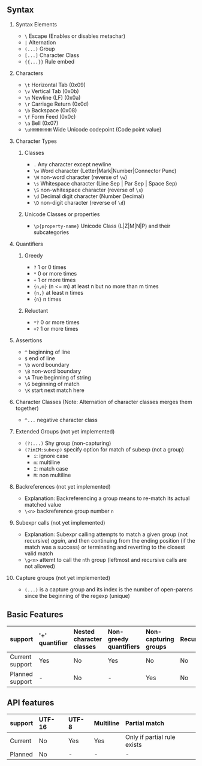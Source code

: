 ## Syntax

1. Syntax Elements

    + `\`        Escape (Enables or disables metachar)
    + `|`        Alternation
    + `(...)`    Group
    + `[...]`    Character Class
    + `{{...}}`  Rule embed

2. Characters

    + `\t`           Horizontal Tab         (0x09)
    + `\v`           Vertical Tab           (0x0b)
    + `\n`           Newline (LF)           (0x0a)
    + `\r`           Carriage Return        (0x0d)
    + `\b`           Backspace              (0x08)
    + `\f`           Form Feed              (0x0c)
    + `\a`           Bell                   (0x07)
    + `\uHHHHHHHH`   Wide Unicode codepoint (Code point value)

3. Character Types

    1. Classes

        + `.`            Any character except newline
        + `\w`           Word character                (Letter|Mark|Number|Connector Punc)
        + `\W`           non-word character            (reverse of `\w`)
        + `\s`           Whitespace character          (Line Sep | Par Sep | Space Sep)
        + `\S`           non-whitespace character      (reverse of `\s`)
        + `\d`           Decimal digit character       (Number Decimal)
        + `\D`           non-digit character            (reverse of `\d`)

    2. Unicode Classes or properties

        + `\p{property-name}`   Unicode Class (L|Z|M|N|P) and their subcategories

4. Quantifiers

    1. Greedy

        + `?`        1 or 0 times
        + `*`        0 or more times
        + `+`        1 or more times
        + `{n,m}`    (n <= m) at least n but no more than m times
        + `{n,}`     at least n times
        + `{n}`      n times

    2. Reluctant

        + `*?`       0 or more times
        + `+?`       1 or more times


5. Assertions

    + `^`      beginning of line
    + `$`      end of line
    + `\b`     word boundary
    + `\B`     non-word boundary
    + `\A`     True beginning of string
    + `\G`     beginning of match
    + `\K`     start next match here

6. Character Classes (Note: Alternation of character classes merges them together)

    + `^...`    negative character class

7. Extended Groups (not yet implemented)

    + `(?:...)` Shy group (non-capturing)
    + `(?imIM:subexp)`   specify option for match of subexp (not a group)
        + `i`: ignore case
        + `m`: multiline
        + `I`: match case
        + `M`: non multiline

8. Backreferences (not yet implemented)

    + Explanation: Backreferencing a group means to re-match its actual matched value    
    + `\<n>`    backreference group number `n`

9. Subexpr calls (not yet implemented)

    + Explanation: Subexpr calling attempts to match a given group (not recursive) *again*, and then continuing from the ending position (if the match was a success) or terminating and reverting to the closest valid match
    + `\g<n>`   attemt to call the `n`th group (leftmost and recursive calls are not allowed)

10. Capture groups (not yet implemented)

    + `(...)` is a capture group and its index is the number of open-parens since the beginning of the regexp (unique)


## Basic Features

| support         | '+' quantifier | Nested character classes | Non-greedy quantifiers | Non-capturing groups | Recursion      | Lookahead      | Lookbehind     | Backreferences | Indexable captures | Directives         | Conditionals       | Atomic Groups      | Named Captures     | Comments           | Embedded code      | Unicode Property   | Balancing Groups   | Variable length lookbehind |
| :-------------  | :------------- | :-------------           | :-------------         | :-------------       | :------------- | :------------- | :------------- | :------------- | :-------------     | :-------------     | :-------------     | :-------------     | :-------------     | :-------------     | :-------------     | :-------------     | :-------------     | :-------------             |
| Current support | Yes            | No                       | Yes                    | No                   | No             | No             | No             | No             | No                 | No                 | No                 | Yes                | No                 | No                 | No                 | Partial            | No                 | No                         |
| Planned support | -              | No                       | -                      | Yes                  | No             | Yes            | Yes            | Yes            | Yes                | Yes                | No                 | -                  | No                 | No                 | ?                  | Yes                | No                 | No                         |


## API features

| support | UTF-16  | UTF-8   | Multiline | Partial match               |
| :------ | :------ | :------ | :------   | :------                     |
| Current | No      | Yes     | Yes       | Only if partial rule exists |
| Planned | No      | -       | -         | -                           |
